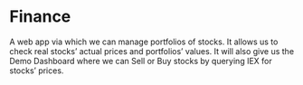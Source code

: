 # Finance
A web app via which we can manage portfolios of stocks. It allows us to check real stocks’ actual prices and portfolios’ values.
It will also give us the Demo Dashboard where we can Sell or Buy stocks by querying IEX for stocks’ prices.
